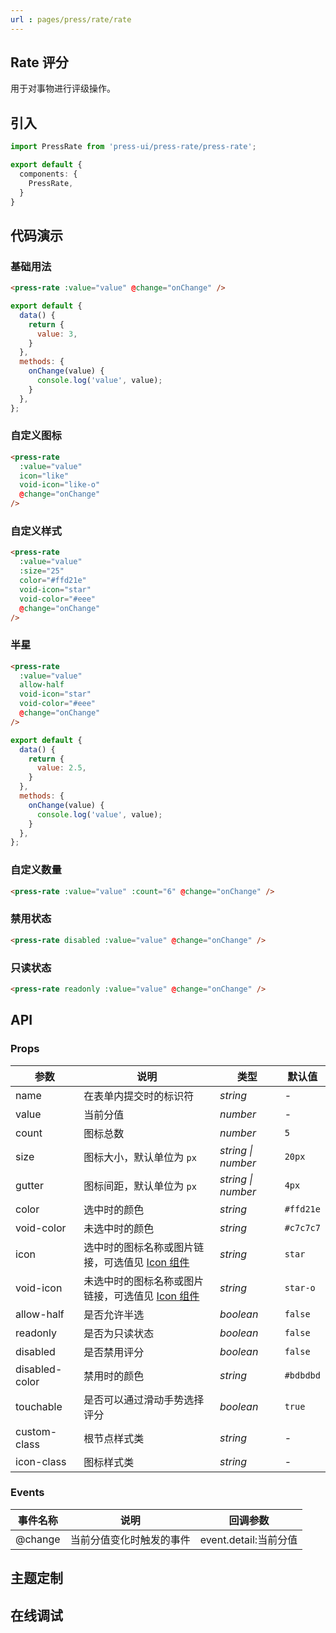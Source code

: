 ```yaml
---
url : pages/press/rate/rate
---
```


## Rate 评分

用于对事物进行评级操作。


## 引入

```ts
import PressRate from 'press-ui/press-rate/press-rate';

export default {
  components: {
    PressRate,
  }
}
```

## 代码演示

### 基础用法

```html
<press-rate :value="value" @change="onChange" />
```

```javascript
export default {
  data() {
    return {
      value: 3,
    }
  },
  methods: {
    onChange(value) {
      console.log('value', value);
    }
  },
};
```

### 自定义图标

```html
<press-rate
  :value="value"
  icon="like"
  void-icon="like-o"
  @change="onChange"
/>
```

### 自定义样式

```html
<press-rate
  :value="value"
  :size="25"
  color="#ffd21e"
  void-icon="star"
  void-color="#eee"
  @change="onChange"
/>
```

### 半星

```html
<press-rate
  :value="value"
  allow-half
  void-icon="star"
  void-color="#eee"
  @change="onChange"
/>
```

```javascript
export default {
  data() {
    return {
      value: 2.5,
    }
  },
  methods: {
    onChange(value) {
      console.log('value', value);
    }
  },
};
```

### 自定义数量

```html
<press-rate :value="value" :count="6" @change="onChange" />
```

### 禁用状态

```html
<press-rate disabled :value="value" @change="onChange" />
```

### 只读状态

```html
<press-rate readonly :value="value" @change="onChange" />
```



## API

### Props

| 参数           | 说明                                                                  | 类型               | 默认值    |
| -------------- | --------------------------------------------------------------------- | ------------------ | --------- |
| name           | 在表单内提交时的标识符                                                | _string_           | -         |
| value          | 当前分值                                                              | _number_           | -         |
| count          | 图标总数                                                              | _number_           | `5`       |
| size           | 图标大小，默认单位为 `px`                                             | _string \| number_ | `20px`    |
| gutter         | 图标间距，默认单位为 `px`                                             | _string \| number_ | `4px`     |
| color          | 选中时的颜色                                                          | _string_           | `#ffd21e` |
| void-color     | 未选中时的颜色                                                        | _string_           | `#c7c7c7` |
| icon           | 选中时的图标名称或图片链接，可选值见 [Icon 组件](./press-icon-plus)   | _string_           | `star`    |
| void-icon      | 未选中时的图标名称或图片链接，可选值见 [Icon 组件](./press-icon-plus) | _string_           | `star-o`  |
| allow-half     | 是否允许半选                                                          | _boolean_          | `false`   |
| readonly       | 是否为只读状态                                                        | _boolean_          | `false`   |
| disabled       | 是否禁用评分                                                          | _boolean_          | `false`   |
| disabled-color | 禁用时的颜色                                                          | _string_           | `#bdbdbd` |
| touchable      | 是否可以通过滑动手势选择评分                                          | _boolean_          | `true`    |
| custom-class   | 根节点样式类                                                          | _string_           | -         |
| icon-class     | 图标样式类                                                            | _string_           | -         |

### Events

| 事件名称 | 说明                     | 回调参数              |
| -------- | ------------------------ | --------------------- |
| @change  | 当前分值变化时触发的事件 | event.detail:当前分值 |

## 主题定制

<theme-config />

## 在线调试

<debug-online />